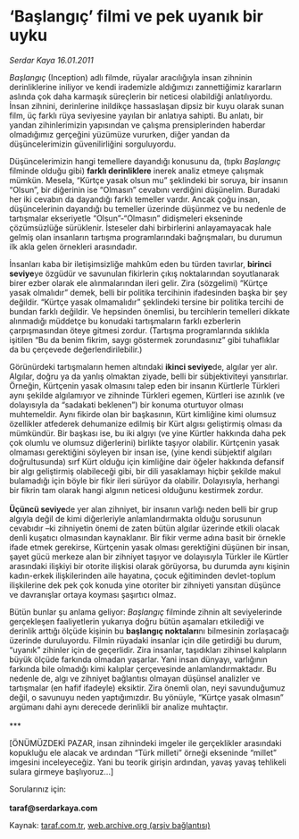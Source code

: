 # ‘Başlangıç’ filmi ve pek uyanık bir uyku

*Serdar Kaya 16.01.2011*

<div class="yazi"><p><i>Başlangıç</i> (Inception) adlı filmde, rüyalar aracılığıyla insan zihninin derinliklerine iniliyor ve kendi irademizle aldığımızı zannettiğimiz kararların aslında çok daha karmaşık süreçlerin bir neticesi olabildiği anlatılıyordu. İnsan zihnini, derinlerine inildikçe hassaslaşan dipsiz bir kuyu olarak sunan film, üç farklı rüya seviyesine yayılan bir anlatıya sahipti. Bu anlatı, bir yandan zihinlerimizin yapısından ve çalışma prensiplerinden haberdar olmadığımız gerçeğini yüzümüze vururken, diğer yandan da düşüncelerimizin güvenilirliğini sorguluyordu.</p>
<p>Düşüncelerimizin hangi temellere dayandığı konusunu da, (tıpkı <i>Başlangıç</i> filminde olduğu gibi) <b>farklı derinliklere</b> inerek analiz etmeye çalışmak mümkün. Mesela, “Kürtçe yasak olsun mu” şeklindeki bir soruya, bir insanın “Olsun”, bir diğerinin ise “Olmasın” cevabını verdiğini düşünelim. Buradaki her iki cevabın da dayandığı farklı temeller vardır. Ancak çoğu insan, düşüncelerinin dayandığı bu temeller üzerinde düşünmez ve bu nedenle de tartışmalar ekseriyetle “Olsun”-“Olmasın” didişmeleri ekseninde çözümsüzlüğe sürüklenir. İsteseler dahi birbirlerini anlayamayacak hale gelmiş olan insanların tartışma programlarındaki bağrışmaları, bu durumun ilk akla gelen örnekleri arasındadır.</p>
<p>İnsanları kaba bir iletişimsizliğe mahkûm eden bu türden tavırlar, <b>birinci seviye</b>ye özgüdür ve savunulan fikirlerin çıkış noktalarından soyutlanarak birer ezber olarak ele alınmalarından ileri gelir. Zira (sözgelimi) “Kürtçe yasak olmalıdır” demek, belli bir politika tercihinin ifadesinden başka bir şey değildir. “Kürtçe yasak olmamalıdır” şeklindeki tersine bir politika tercihi de bundan farklı değildir. Ve hepsinden önemlisi, bu tercihlerin temelleri dikkate alınmadığı müddetçe bu konudaki tartışmaların farklı ezberlerin çarpışmasından öteye gitmesi zordur. (Tartışma programlarında sıklıkla işitilen “Bu da benim fikrim, saygı göstermek zorundasınız” gibi tuhaflıklar da bu çerçevede değerlendirilebilir.)</p>
<p>Görünürdeki tartışmaların hemen altındaki <b>ikinci seviye</b>de, algılar yer alır. Algılar, doğru ya da yanlış olmaktan ziyade, belli bir sübjektiviteyi yansıtırlar. Örneğin, Kürtçenin yasak olmasını talep eden bir insanın Kürtlerle Türkleri aynı şekilde algılamıyor ve zihninde Türkleri egemen, Kürtleri ise azınlık (ve dolayısıyla da “sadakati beklenen”) bir konuma oturtuyor olması muhtemeldir. Aynı fikirde olan bir başkasının, Kürt kimliğine kimi olumsuz özellikler atfederek dehumanize edilmiş bir Kürt algısı geliştirmiş olması da mümkündür. Bir başkası ise, bu iki algıyı (ve yine Kürtler hakkında daha pek çok olumlu ve olumsuz diğerlerini) birlikte taşıyor olabilir. Kürtçenin yasak olmaması gerektiğini söyleyen bir insan ise, (yine kendi sübjektif algıları doğrultusunda) sırf Kürt olduğu için kimliğine dair öğeler hakkında defansif bir algı geliştirmiş olabileceği gibi, bir dili yasaklamayı hiçbir şekilde makul bulamadığı için böyle bir fikir ileri sürüyor da olabilir. Dolayısıyla, herhangi bir fikrin tam olarak hangi algının neticesi olduğunu kestirmek zordur.<br/><br/><b>Üçüncü seviye</b>de yer alan zihniyet, bir insanın varlığı neden belli bir grup algıyla değil de kimi diğerleriyle anlamlandırmakta olduğu sorusunun cevabıdır –ki zihniyetin önemi de zaten bütün algılar üzerinde etkili olacak denli kuşatıcı olmasından kaynaklanır. Bir fikir verme adına basit bir örnekle ifade etmek gerekirse, Kürtçenin yasak olması gerektiğini düşünen bir insan, şayet gücü merkeze alan bir zihniyet taşıyor ve dolayısıyla Türkler ile Kürtler arasındaki ilişkiyi bir otorite ilişkisi olarak görüyorsa, bu durumda aynı kişinin kadın-erkek ilişkilerinden aile hayatına, çocuk eğitiminden devlet-toplum ilişkilerine dek pek çok konuda yine otoriter bir zihniyeti yansıtan düşünce ve davranışlar ortaya koyması şaşırtıcı olmaz.</p>
<p>Bütün bunlar şu anlama geliyor: <i>Başlangıç</i> filminde zihnin alt seviyelerinde gerçekleşen faaliyetlerin yukarıya doğru bütün aşamaları etkilediği ve derinlik arttığı ölçüde kişinin bu <b>başlangıç noktaları</b>nı bilmesinin zorlaşacağı üzerinde duruluyordu. Filmin rüyadaki insanlar için dile getirdiği bu durum, “uyanık” zihinler için de geçerlidir. Zira insanlar, taşıdıkları zihinsel kalıpların büyük ölçüde farkında olmadan yaşarlar. Yani insan dünyayı, varlığının farkında bile olmadığı kimi kalıplar çerçevesinde anlamlandırmaktadır. Bu nedenle de, algı ve zihniyet bağlantısı olmayan düşünsel analizler ve tartışmalar (en hafif ifadeyle) eksiktir. Zira önemli olan, neyi savunduğumuz değil, o savunuyu neden yaptığımızdır. Bu yönüyle, “Kürtçe yasak olmasın” argümanı dahi aynı derecede derinlikli bir analize muhtaçtır.<br/><br/>***</p>
<p>[ÖNÜMÜZDEKİ PAZAR, insan zihnindeki imgeler ile gerçeklikler arasındaki kopukluğu ele alacak ve ardından “Türk milleti” örneği ekseninde “millet” imgesini inceleyeceğiz. Yani bu teorik girişin ardından, yavaş yavaş tehlikeli sulara girmeye başlıyoruz...]</p>
<p>Sorularınız için: <br/><br/><b>taraf@serdarkaya.com</b></p>
</div>

Kaynak: [taraf.com.tr](http://www.taraf.com.tr:80/serdar-kaya/makale-baslangic-filmi-ve-pek-uyanik-bir-uyku.htm), [web.archive.org (arşiv bağlantısı)](http://web.archive.org/web/20140104155035/http://www.taraf.com.tr:80/serdar-kaya/makale-baslangic-filmi-ve-pek-uyanik-bir-uyku.htm)
